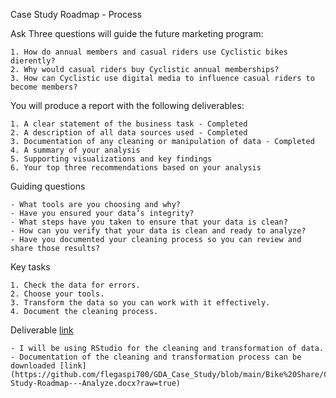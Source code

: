 Case Study Roadmap - Process

Ask Three questions will guide the future marketing program:

    1. How do annual members and casual riders use Cyclistic bikes dierently?
    2. Why would casual riders buy Cyclistic annual memberships? 
    3. How can Cyclistic use digital media to influence casual riders to become members? 
    
You will produce a report with the following deliverables: 

    1. A clear statement of the business task - Completed
    2. A description of all data sources used - Completed
    3. Documentation of any cleaning or manipulation of data - Completed
    4. A summary of your analysis 
    5. Supporting visualizations and key findings
    6. Your top three recommendations based on your analysis


Guiding questions

    - What tools are you choosing and why?
    - Have you ensured your data’s integrity?
    - What steps have you taken to ensure that your data is clean?
    - How can you verify that your data is clean and ready to analyze?
    - Have you documented your cleaning process so you can review and share those results?

Key tasks

    1. Check the data for errors.
    2. Choose your tools.
    3. Transform the data so you can work with it effectively.
    4. Document the cleaning process.

Deliverable [link](https://github.com/flegaspi700/GDA_Case_Study/blob/main/Bike%20Share/Case-Study-Roadmap---Analyze.docx?raw=true)

    - I will be using RStudio for the cleaning and transformation of data. 
    - Documentation of the cleaning and transformation process can be downloaded [link] (https://github.com/flegaspi700/GDA_Case_Study/blob/main/Bike%20Share/Case-Study-Roadmap---Analyze.docx?raw=true) 

